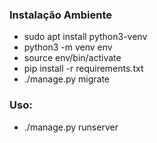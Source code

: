 ### Instalação Ambiente
- sudo apt install python3-venv
- python3 -m venv env
- source env/bin/activate
- pip install -r requirements.txt
- ./manage.py migrate

### Uso:  
- ./manage.py runserver